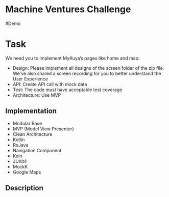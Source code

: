 # Machine Ventures Challenge


#Demo



# Task

We need you to implement MyKuya’s pages like home and map:

  - Design: Please implement all designs of the screen folder of the zip file. We've also shared a screen recording for you to better understand the User Experience
  - API: Create API call with mock data
  - Test: The code must have acceptable test coverage
  - Architecture: Use MVP

## Implementation
- Modular Base
- MVP (Model View Presenter)
- Clean Architecture
- Kotlin
- RxJava
- Navigation Component
- Koin
- JUnit4
- MockK
- Google Maps

## Description

